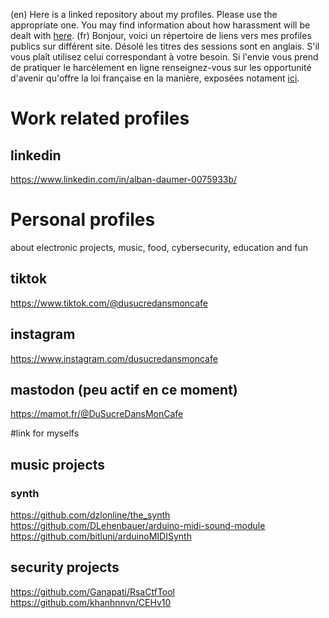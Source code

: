 (en) Here is a linked repository about my profiles. Please use the appropriate one. You may find information about how harassment will be dealt with [here](https://www.legifrance.gouv.fr/codes/article_lc/LEGIARTI000037289658/).
(fr) Bonjour, voici un répertoire de liens vers mes profiles publics sur différent site. Désolé les titres des sessions sont en anglais. S'il vous plaît utilisez celui correspondant à votre besoin.
Si l'envie vous prend de pratiquer le harcèlement en ligne renseignez-vous sur les opportunité d'avenir qu'offre la loi française en la manière, exposées notament [ici](https://www.legifrance.gouv.fr/codes/article_lc/LEGIARTI000037289658/).

# Work related profiles
## linkedin
https://www.linkedin.com/in/alban-daumer-0075933b/

# Personal profiles
about electronic projects, music, food, cybersecurity, education and fun
## tiktok
https://www.tiktok.com/@dusucredansmoncafe
## instagram
https://www.instagram.com/dusucredansmoncafe
## mastodon (peu actif en ce moment)
https://mamot.fr/@DuSucreDansMonCafe


#link for myselfs
## music projects
### synth
https://github.com/dzlonline/the_synth
https://github.com/DLehenbauer/arduino-midi-sound-module
https://github.com/bitluni/arduinoMIDISynth

## security projects
https://github.com/Ganapati/RsaCtfTool
https://github.com/khanhnnvn/CEHv10

